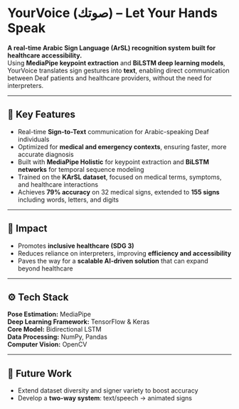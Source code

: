# YourVoice (صوتك) – Let Your Hands Speak  

**A real-time Arabic Sign Language (ArSL) recognition system built for healthcare accessibility.**  
Using **MediaPipe keypoint extraction** and **BiLSTM deep learning models**, YourVoice translates sign gestures into **text**, enabling direct communication between Deaf patients and healthcare providers, without the need for interpreters.  

---

## 🔹 Key Features
- Real-time **Sign-to-Text** communication for Arabic-speaking Deaf individuals  
- Optimized for **medical and emergency contexts**, ensuring faster, more accurate diagnosis  
- Built with **MediaPipe Holistic** for keypoint extraction and **BiLSTM networks** for temporal sequence modeling  
- Trained on the **KArSL dataset**, focused on medical terms, symptoms, and healthcare interactions  
- Achieves **79% accuracy** on 32 medical signs, extended to **155 signs** including words, letters, and digits  

---

## 🔹 Impact
- Promotes **inclusive healthcare (SDG 3)**  
- Reduces reliance on interpreters, improving **efficiency and accessibility**  
- Paves the way for a **scalable AI-driven solution** that can expand beyond healthcare  

---

## ⚙️ Tech Stack

**Pose Estimation:** MediaPipe  
**Deep Learning Framework:** TensorFlow & Keras  
**Core Model:** Bidirectional LSTM  
**Data Processing:** NumPy, Pandas  
**Computer Vision:** OpenCV

---

## 📌 Future Work
- Extend dataset diversity and signer variety to boost accuracy  
- Develop a **two-way system**: text/speech → animated signs  
